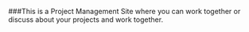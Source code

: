###This is a Project Management Site where you can work together or discuss about your projects and work together.